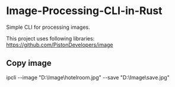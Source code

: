# Image-Processing-CLI-in-Rust

Simple CLI for processing images.

This project uses following libraries:
https://github.com/PistonDevelopers/image

## Copy image
ipcli --image "D:\Image\hotelroom.jpg" --save "D:\Image\save.jpg"

